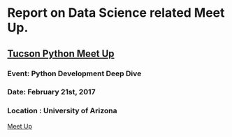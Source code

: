 Report on Data Science related Meet Up.
=======================================

## [Tucson Python Meet Up](https://www.meetup.com/Tucson-Python-Meetup/)
### Event: Python Development Deep Dive
### Date: February 21st, 2017
### Location : University of Arizona
[Meet Up](./MeetUp.png)
